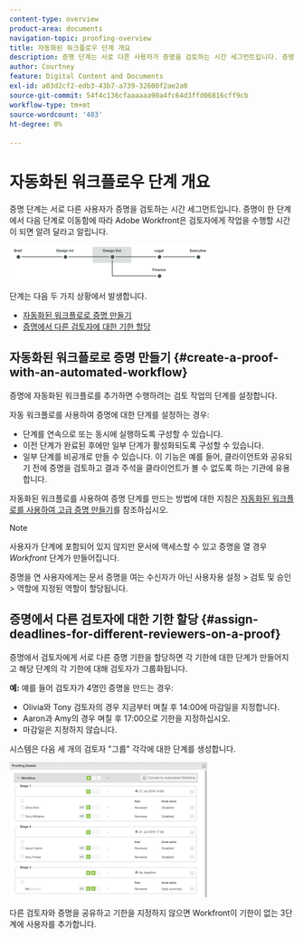 ```yaml
---
content-type: overview
product-area: documents
navigation-topic: proofing-overview
title: 자동화된 워크플로우 단계 개요
description: 증명 단계는 서로 다른 사용자가 증명을 검토하는 시간 세그먼트입니다. 증명이 한 단계에서 다음 단계로 이동함에 따라 Adobe Workfront은 검토자에게 작업을 수행할 시간이 되면 알려 달라고 알립니다.
author: Courtney
feature: Digital Content and Documents
exl-id: a03d2cf2-edb3-43b7-a739-32600f2ae2a0
source-git-commit: 54f4c136cfaaaaaa90a4fc64d3ffd06816cff9cb
workflow-type: tm+mt
source-wordcount: '403'
ht-degree: 0%

---
```


# 자동화된 워크플로우 단계 개요

증명 단계는 서로 다른 사용자가 증명을 검토하는 시간 세그먼트입니다. 증명이 한 단계에서 다음 단계로 이동함에 따라 Adobe Workfront은 검토자에게 작업을 수행할 시간이 되면 알려 달라고 알립니다.

![stages_diagram.png](assets/stages-diagram-350x63.png)

단계는 다음 두 가지 상황에서 발생합니다.

* [자동화된 워크플로로 증명 만들기](#create-a-proof-with-an-automated-workflow)
* [증명에서 다른 검토자에 대한 기한 할당](#assign-deadlines-for-different-reviewers-on-a-proof)

## 자동화된 워크플로로 증명 만들기 {#create-a-proof-with-an-automated-workflow}

증명에 자동화된 워크플로를 추가하면 수행하려는 검토 작업의 단계를 설정합니다.

자동 워크플로를 사용하여 증명에 대한 단계를 설정하는 경우:

* 단계를 연속으로 또는 동시에 실행하도록 구성할 수 있습니다.
* 이전 단계가 완료된 후에만 일부 단계가 활성화되도록 구성할 수 있습니다.
* 일부 단계를 비공개로 만들 수 있습니다. 이 기능은 예를 들어, 클라이언트와 공유되기 전에 증명을 검토하고 결과 주석을 클라이언트가 볼 수 없도록 하는 기관에 유용합니다.

자동화된 워크플로를 사용하여 증명 단계를 만드는 방법에 대한 지침은 [자동화된 워크플로를 사용하여 고급 증명 만들기](../../../review-and-approve-work/proofing/creating-proofs-within-workfront/create-automated-proof-workflow.md)를 참조하십시오.

>[!NOTE]
>
>사용자가 단계에 포함되어 있지 않지만 문서에 액세스할 수 있고 증명을 열 경우 *Workfront* 단계가 만들어집니다.
>
>증명을 연 사용자에게는 문서 증명을 여는 수신자가 아닌 사용자용 설정 > 검토 및 승인 > 역할에 지정된 역할이 할당됩니다.

## 증명에서 다른 검토자에 대한 기한 할당 {#assign-deadlines-for-different-reviewers-on-a-proof}

증명에서 검토자에게 서로 다른 증명 기한을 할당하면 각 기한에 대한 단계가 만들어지고 해당 단계의 각 기한에 대해 검토자가 그룹화됩니다. 

**예:** 예를 들어 검토자가 4명인 증명을 만드는 경우:

* Olivia와 Tony 검토자의 경우 지금부터 며칠 후 14:00에 마감일을 지정합니다.
* Aaron과 Amy의 경우 며칠 후 17:00으로 기한을 지정하십시오.
* 마감일은 지정하지 않습니다.

시스템은 다음 세 개의 검토자 &quot;그룹&quot; 각각에 대한 단계를 생성합니다.

![stages.png](assets/stages-350x239.png)

다른 검토자와 증명을 공유하고 기한을 지정하지 않으면 Workfront이 기한이 없는 3단계에 사용자를 추가합니다. 
